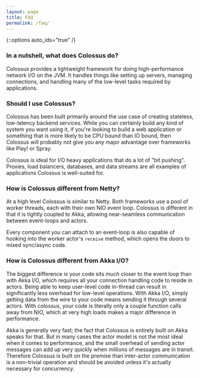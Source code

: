 ```yaml
---
layout: page
title: FAQ
permalink: /faq/
---
```

{::options auto_ids="true" /}

### In a nutshell, what does Colossus do?

Colossus provides a lightweight framework for doing high-performance network
I/O on the JVM.  It handles things like setting up servers, managing
connections, and handling many of the low-level tasks required by applications.

### Should I use Colossus?

Colossus has been built primarily around the use case of creating stateless,
low-latency backend services.  While you can certainly build any kind of system
you want using it, if you're looking to build a web application or something
that is more likely to be CPU bound than IO bound, then Colossus will probably
not give you any major advantage over frameworks like Play! or Spray.

Colossus is ideal for I/O heavy applications that do a lot of "bit pushing".
Proxies, load balancers, databases, and data streams are all examples of
applications Colossus is well-suited for.

### How is Colossus different from Netty?

At a high level Colossus is similar to Netty.  Both frameworks use a pool of
worker threads, each with their own NIO event loop.  Colossus is different in
that it is tightly coupled to Akka, allowing near-seamless communication
between event-loops and actors.

Every component you can attach to an event-loop is also capable of hooking into
the worker actor's `receive` method, which opens the doors to mixed sync/async
code.

### How is Colossus different from Akka I/O?

The biggest difference is your code sits _much_ closer to the event loop than
with Akka I/O, which requires all your connection handling code to reside in
actors.  Being able to keep user-level code in-thread can result in
significantly less overhead for low-level operations.  With Akka I/O, simply
getting data from the wire to your code means sending it through several
actors.  With colossus, your code is literally only a couple function calls
away from NIO, which at very high loads makes a major difference in
performance.

Akka is generally very fast; the fact that Colossus is entirely built on Akka
speaks for that.  But in many cases the actor model is not the most ideal when
it comes to performance, and the small overhead of sending actor messages can
add up very quickly when millions of messages are in transit.  Therefore
Colossus is built on the premise than inter-actor communication is a
non-trivial operation and should be avoided unless it's actually necessary for
concurrency.

